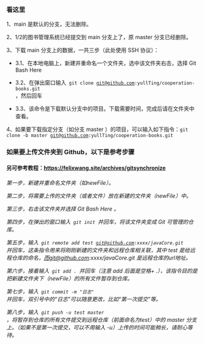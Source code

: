 ### 看这里
1、main 是默认的分支，无法删除。

2、1/2的图书管理系统已经提交到 main 分支上了，原 master 分支已经删除。

3、下载 main 分支上的数据，一共三步（此处使用 SSH 协议）：

- 3.1、在本地电脑上，新建并重命名一个文件夹，选中该文件夹右击，选择 Git Bash Here 

- 3.2、在弹出窗口输入<code> git clone git@github.com:yullTing/cooperation-books.git </code>，然后回车

- 3.3、该命令是下载默认分支中的项目。下载需要时间，完成后请在文件夹中查看。

4、如果要下载指定分支（如分支 master ）的项目，可以输入如下指令：<code>git clone -b master git@github.com:yullTing/cooperation-books.git</code>




### 如果要上传文件夹到 Github，以下是参考步骤
#### 另可参考教程：https://felixwang.site/archives/gitsynchronize
<h6>
  
第一步，新建并重命名文件夹（如newFile）。

第二步，将需要上传的文件夹（或者文件）放在新建的文件夹（newFile）中。

第三步，右击该文件夹并选择 Git Bash Here 。

第四步，在弹出的窗口输入<code> git init </code>并回车，将该文件夹变成 Git 可管理的仓库。

第五步，输入<code> git remote add test git@github.com:xxxx/javaCore.git </code>并回车，这条指令用来将刚刚新建的文件夹和远程仓库相关联，其中 test 是给远程仓库的命名，而git@github.com:xxxx/javaCore.git 是远程仓库的url地址。

第六步，接着输入<code> git add . </code>并回车（注意 add 后面是空格+ .），该指令目的是把新建文件夹下（newFile）的所有文件暂存到仓库。

第七步，输入<code> git commit -m "日志" </code>并回车，双引号中的“日志”可以随意更改，比如“第一次提交”等。

第八步，输入<code> git push -u test master </code>，将暂存到仓库的所有文件提交到远程仓库（前面命名为test）中的 master 分支上。（如果不是第一次提交，可以不用输入 -u）上传的时间可能稍长，请耐心等待。

</h6>
